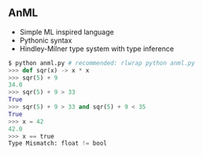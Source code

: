 ## AnML
* Simple ML inspired language
* Pythonic syntax
* Hindley-Milner type system with type inference

```python
$ python anml.py # recommended: rlwrap python anml.py
>>> def sqr(x) -> x * x
>>> sqr(5) + 9
34.0
>>> sqr(5) + 9 > 33
True
>>> sqr(5) + 9 > 33 and sqr(5) + 9 < 35
True
>>> x = 42
42.0
>>> x == true
Type Mismatch: float != bool
```
